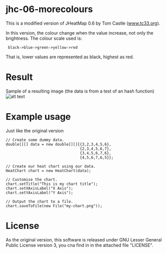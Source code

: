 jhc-06-morecolours
==================

This is a modified version of JHeatMap 0.6 by Tom Castle (www.tc33.org).

In this version, the colour change when the value increase, not only the brightness.
The colour scale used is:

     black->blue->green->yellow->red

That is, lower values are represented as black, highest as red.

Result
======
Sample of a resulting image (the data is from a test of an hash function)
![alt text](https://raw.github.com/jacopofar/jhc-06-morecolours/master/bloom_map.png "Result example")

Example usage
============
Just like the original version


    // Create some dummy data.
    double[][] data = new double[][]{{3,2,3,4,5,6},
                                     {2,3,4,5,6,7},
                                     {3,4,5,6,7,6},
                                     {4,5,6,7,6,5}};
    
    // Create our heat chart using our data.
    HeatChart chart = new HeatChart(data);
    
    // Customise the chart.
    chart.setTitle("This is my chart title");
    chart.setXAxisLabel("X Axis");
    chart.setYAxisLabel("Y Axis");
    
    // Output the chart to a file.
    chart.saveToFile(new File("my-chart.png"));



License
=======
As the original version, this software is released under GNU Lesser General Public License version 3, you cna find in in the attached file "LICENSE".
